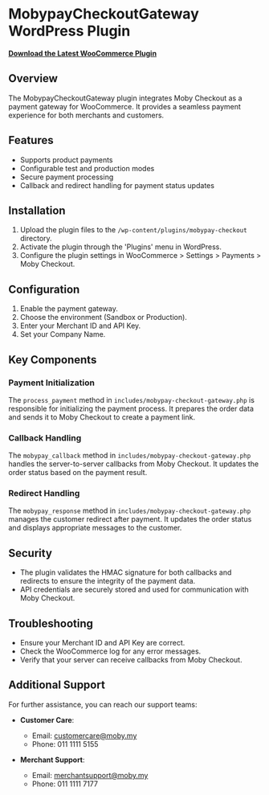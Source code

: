 # MobypayCheckoutGateway WordPress Plugin

[**Download the Latest WooCommerce Plugin**](https://raw.githubusercontent.com/MobyPayTech/moby-plugins/main/woocommerce/moby-checkout.zip)

## Overview

The MobypayCheckoutGateway plugin integrates Moby Checkout as a payment gateway for WooCommerce. It provides a seamless payment experience for both merchants and customers.

## Features

- Supports product payments
- Configurable test and production modes
- Secure payment processing
- Callback and redirect handling for payment status updates

## Installation

1. Upload the plugin files to the `/wp-content/plugins/mobypay-checkout` directory.
2. Activate the plugin through the 'Plugins' menu in WordPress.
3. Configure the plugin settings in WooCommerce > Settings > Payments > Moby Checkout.

## Configuration

1. Enable the payment gateway.
2. Choose the environment (Sandbox or Production).
3. Enter your Merchant ID and API Key.
4. Set your Company Name.

## Key Components

### Payment Initialization

The `process_payment` method in `includes/mobypay-checkout-gateway.php` is responsible for initializing the payment process. It prepares the order data and sends it to Moby Checkout to create a payment link.

### Callback Handling

The `mobypay_callback` method in `includes/mobypay-checkout-gateway.php` handles the server-to-server callbacks from Moby Checkout. It updates the order status based on the payment result.

### Redirect Handling

The `mobypay_response` method in `includes/mobypay-checkout-gateway.php` manages the customer redirect after payment. It updates the order status and displays appropriate messages to the customer.

## Security

- The plugin validates the HMAC signature for both callbacks and redirects to ensure the integrity of the payment data.
- API credentials are securely stored and used for communication with Moby Checkout.

## Troubleshooting

- Ensure your Merchant ID and API Key are correct.
- Check the WooCommerce log for any error messages.
- Verify that your server can receive callbacks from Moby Checkout.

## Additional Support

For further assistance, you can reach our support teams:

- **Customer Care**:  
  - Email: [customercare@moby.my](mailto:customercare@moby.my)  
  - Phone: 011 1111 5155

- **Merchant Support**:  
  - Email: [merchantsupport@moby.my](mailto:merchantsupport@moby.my)  
  - Phone: 011 1111 7177
